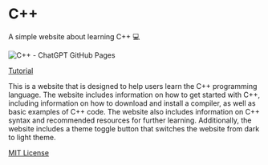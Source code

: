 # C++
A simple website about learning C++ 💻

![C++ - ChatGPT GitHub Pages](https://user-images.githubusercontent.com/16403754/213007624-6c8e85fa-0e33-4140-914e-e67f89e4a702.png)

<a href="https://youtu.be/6FcJskWYXs4" target="_blank">Tutorial</a>

This is a website that is designed to help users learn the C++ programming language. The website includes information on how to get started with C++, including information on how to download and install a compiler, as well as basic examples of C++ code. The website also includes information on C++ syntax and recommended resources for further learning. Additionally, the website includes a theme toggle button that switches the website from dark to light theme.

<a href="https://choosealicense.com/licenses/mit/" target="_blank">MIT License</a>
